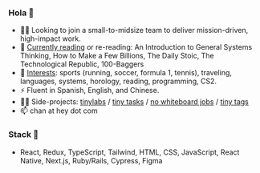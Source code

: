 ### Hola 👋

- 👨‍💻 Looking to join a small-to-midsize team to deliver mission-driven, high-impact work.
- 🌱 [Currently reading](https://www.middlekid.io/readings) or re-reading: An Introduction to General Systems Thinking, How to Make a Few Billions, The Daily Stoic, The Technological Republic, 100-Baggers
- 💬 [Interests](https://www.middlekid.io/): sports (running, soccer, formula 1, tennis), traveling, languages, systems, horology, reading, programming, CS2.
- ⚡️ Fluent in Spanish, English, and Chinese.
- 👨‍💻 Side-projects: [tinylabs](https://www.tinylabs.cc/) / [tiny tasks](https://chromewebstore.google.com/detail/tiny-tasks-a-modern-to-do/lffhhelhehdcodfahohelkbfmaneiglg) / [no whiteboard jobs](https://www.nowhiteboardjobs.xyz/) / [tiny tags](https://chromewebstore.google.com/detail/tiny-tags-instant-query-p/adjhigahlbnjoiaoaoignnhfablfcoba?utm_source=tinylabs)
- 📫 chan at hey dot com

### Stack 🥞
- React, Redux, TypeScript, Tailwind, HTML, CSS, JavaScript, React Native, Next.js, Ruby/Rails, Cypress, Figma

<!--
**rchrdchn/rchrdchn** is a ✨ _special_ ✨ repository because its `README.md` (this file) appears on your GitHub profile.

Here are some ideas to get you started:

- 🔭 I’m currently working on ...
- 🌱 I’m currently learning ...
- 👯 I’m looking to collaborate on ...
- 🤔 I’m looking for help with ...
- 💬 Ask me about ...
- 📫 How to reach me: ...
- 😄 Pronouns: ...
- ⚡ Fun fact: ...
-->
